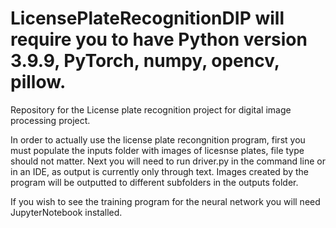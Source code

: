 # LicensePlateRecognitionDIP will require you to have Python version 3.9.9, PyTorch, numpy, opencv, pillow.
Repository for the License plate recognition project for digital image processing project.

In order to actually use the license plate recongnition program, first you must populate the inputs folder with images of licesnse plates, file type should not matter.
Next you will need to run driver.py in the command line or in an IDE, as output is currently only through text. 
Images created by the program will be outputted to different subfolders in the outputs folder.

If you wish to see the training program for the neural network you will need JupyterNotebook installed.
